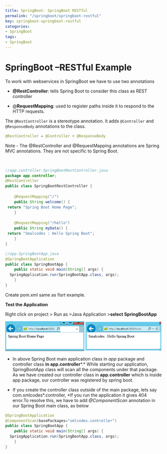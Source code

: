 ```yaml
---
title: SpringBoot- SpringBoot RESTful
permalink: "/springboot/springboot-restful"
key: springboot-springboot-restful
categories:
- SpringBoot
tags:
- SpringBoot
---
```


SpringBoot –RESTful Example
=========================================

To work with webservices in SpringBoot we have to use two annotations

-   **@RestController**: tells Spring Boot to consider this class as
    REST controller

-   @**RequestMapping**: used to register paths inside it to respond to the
    HTTP requests.

The `@RestController` is a stereotype annotation. It adds `@Controller` and
`@ResponseBody` annotations to the class.
```java
@RestController = @Controller + @ResponseBody
```


Note - The @RestController and @RequestMapping annotations are Spring MVC
annotations. They are not specific to Spring Boot.

<br>

```java
//app.controller.SpringBootRestController.java
package app.controller;
@RestController
public class SpringBootRestController {

	@RequestMapping("/")
	public String welcome() {
 return "Spring Boot Home Page";
	}

	@RequestMapping("/hello")
	public String myData() {
 return "Smalcodes : Hello Spring Boot";
	}
}
```

```java
//app.SpringBootApp.java
@SpringBootApplication
public class SpringBootApp {
	public static void main(String[] args) {
  SpringApplication.run(SpringBootApp.class, args);
	}
}
```

Create pom.xml same as fisrt example.

**Test the Application**

Right click on project > Run as >Java Application >**select SpringBootApp**

![E:\\Users\\satyacodes\\Pictures\\12.png](media/e84acde1b6053bfbeabc313ef8b4b733.png)

-   In above Spring Boot main application class in *app* package and controller
    class **in app.controller***.* While starting our application, SpringBootApp
    class will scan all the components under that package.  As we have created
    our controller class in **app.controller** which is inside app package, our
    controller was registered by spring boot.

-   If you create the controller class outside of the main package, lets
    say com.smlcodes*.controller, *If you run the application it gives 404
    error.To resolve this,  we have to add *@ComponentScan* annotation in our
    Spring Boot main class, as below

```java
@SpringBootApplication
@ComponentScan(basePackages="smlcodes.controller")
public class SpringBootApp {
	public static void main(String[] args) {
  SpringApplication.run(SpringBootApp.class, args);
	}
}
```

